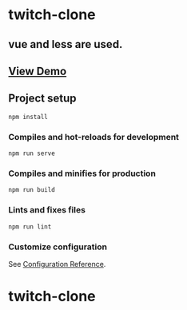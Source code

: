 # twitch-clone


## vue and less are used.

## [View Demo]({{<https://twitch-clone-chi.vercel.app/>}})



## Project setup
```
npm install
```

### Compiles and hot-reloads for development
```
npm run serve
```

### Compiles and minifies for production
```
npm run build
```

### Lints and fixes files
```
npm run lint
```

### Customize configuration
See [Configuration Reference](https://cli.vuejs.org/config/).
# twitch-clone

